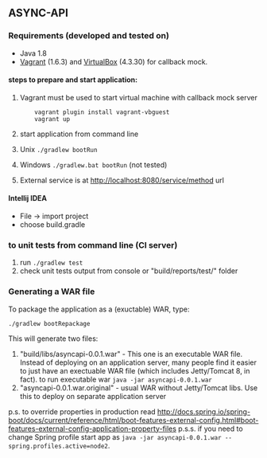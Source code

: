 ## ASYNC-API

### Requirements (developed and tested on)

*   Java 1.8
*   [Vagrant](http://www.vagrantup.com/ "http://www.vagrantup.com/") (1.6.3) and [VirtualBox](https://www.virtualbox.org/ "https://www.virtualbox.org/") (4.3.30) for callback mock. 

#### steps to prepare and start application:
1. Vagrant must be used to start virtual machine with callback mock server
   
           vagrant plugin install vagrant-vbguest
           vagrant up
        
1. start application from command line
  1. Unix `./gradlew bootRun`
  2. Windows `./gradlew.bat bootRun` (not tested)
       
1. External service is at <http://localhost:8080/service/method> url     

#### Intellij IDEA
* File -> import project
* choose build.gradle

### to unit tests from command line (CI server)
 1. run `./gradlew test`
 1. check unit tests output from console or "build/reports/test/" folder
 
### Generating a WAR file
To package the application as a (exuctable) WAR, type:

`./gradlew bootRepackage`

This will generate two files:

1. "build/libs/asyncapi-0.0.1.war" - This one is an executable WAR file. Instead of deploying on an application server, many people find it easier to just have an exectuable WAR file (which includes Jetty/Tomcat 8, in fact).
  to run executable war `java -jar asyncapi-0.0.1.war`
2. "asyncapi-0.0.1.war.original" - usual WAR without Jetty/Tomcat libs. Use this to deploy on separate application server

p.s. to override properties in production read <http://docs.spring.io/spring-boot/docs/current/reference/html/boot-features-external-config.html#boot-features-external-config-application-property-files>
p.s.s. if you need to change Spring profile start app as `java -jar asyncapi-0.0.1.war --spring.profiles.active=node2`.